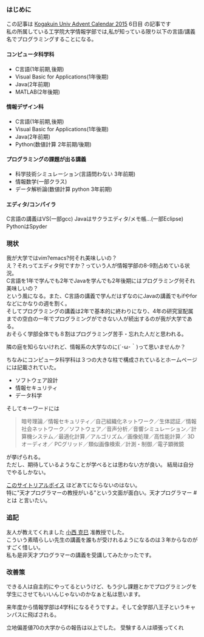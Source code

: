 ### はじめに
この記事は [Kogakuin Univ Advent Calendar 2015](http://www.adventar.org/calendars/963) 6日目 の記事です  
私の所属している工学院大学情報学部では,私が知っている限り以下の言語/講義名でプログラミングすることになる。

#### コンピュータ科学科
- C言語(1年前期,後期)
- Visual Basic for Applications(1年後期)
- Java(2年前期)
- MATLAB(2年後期)
#### 情報デザイン科
- C言語(1年前期,後期)
- Visual Basic for Applications(1年後期)
- Java(2年前期)
- Python(数値計算 2年前期/後期)

#### プログラミングの課題が出る講義
- 科学技術シミュレーション(言語問わない 3年前期)
- 情報数学(一部クラス)
- データ解析論(数値計算 python 3年前期)

#### エディタ/コンパイラ
C言語の講義はVS(一部gcc)
Javaはサクラエディタ/メモ帳...(一部Eclipse)
PythonはSpyder

### 現状
我が大学ではvim?emacs?何それ美味しいの？  
え？それってエディタ何ですか？っていう人が情報学部の8-9割占めている状況。  
C言語を1年で学んでも2年でJavaを学んでも2年後期にはプログラミング何それ美味しいの？  
という風になる。また、C言語の講義で学んだはずなのにJavaの講義でもifやforなどにかなりの週を割く。  
そしてプログラミングの講義は2年で基本的に終わりになり、4年の研究室配属までの空白の一年でプログラミングができない人が続出するのが我が大学である。  
おそらく学部全体でも８割はプログラミング苦手・忘れた人だと思われる。  
  
隣の庭を知らないけれど、情報系の大学なのに(´･ω･｀)って思いませんか？  

ちなみにコンピュータ科学科は３つの大きな柱で構成されているとホームページには記載されていた。

- ソフトウェア設計
- 情報セキュリティ
- データ科学

そしてキーワードには
>暗号理論／情報セキュリティ／自己組織化ネットワーク／生体認証／情報社会ネットワーク／ソフトウェア／音声分析／音響シミュレーション／計算機システム／最適化計算／アルゴリズム／画像処理／高性能計算／ 3Dオーディオ／ PCグリッド／類似画像検索／計測・制御／電子顕微鏡

が挙げられる。  
ただし、期待しているようなことが学べるとは思わない方が良い。  結局は自分でやるしかない。
  
[このサイトリアルボイス](http://www.kogakuin.ac.jp/admissions/fields/index04.html) ほどあてにならないのはない。  
特に"天才プログラマーの教授がいる"という文面が面白い。天才プログラマー #とは と言いたい。  
  
### 追記
友人が教えてくれました
[小西 克巳](http://er-web.sc.kogakuin.ac.jp/Profiles/6/0000550/profile.html) 准教授でした。  
こういう素晴らしい先生の講義を誰もが受けれるようになるのは３年からなのがすごく惜しい。    
私も是非天才プログラマーの講義を受講してみたかったです。  

  
### 改善策
できる人は自主的にやってるというけど、もう少し課題とかでプログラミングを学生にさせてもいいんじゃないのかなぁと私は思います。  
  
来年度から情報学部は4学科になるそうですよ。そして全学部八王子というキャンパスに飛ばされる。  
  
立地偏差値70の大学からの報告は以上でした。
受験する人は頑張ってくれ  
